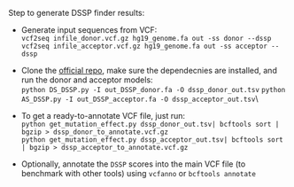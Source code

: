 Step to generate DSSP finder results:

- Generate input sequences from VCF:\
`vcf2seq infile_donor.vcf.gz hg19_genome.fa out -ss donor --dssp`\
`vcf2seq infile_acceptor.vcf.gz hg19_genome.fa out -ss acceptor --dssp`

- Clone the [official repo](https://github.com/DSSP-github/DSSP), make sure the dependecnies are installed, and run the donor and acceptor models:\
`python DS_DSSP.py -I out_DSSP_donor.fa -O dssp_donor_out.tsv`
`python AS_DSSP.py -I out_DSSP_acceptor.fa -O dssp_acceptor_out.tsv`\

- To get a ready-to-annotate VCF file, just run:\
`python get_mutation_effect.py dssp_donor_out.tsv| bcftools sort | bgzip > dssp_donor_to_annotate.vcf.gz`\
`python get_mutation_effect.py dssp_acceptor_out.tsv| bcftools sort | bgzip > dssp_acceptor_to_annotate.vcf.gz`

- Optionally, annotate the `DSSP` scores into the main VCF file (to benchmark with other tools) using `vcfanno` or `bcftools annotate`
